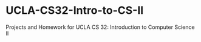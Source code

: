 # UCLA-CS32-Intro-to-CS-II
Projects and Homework for UCLA CS 32: Introduction to Computer Science II

